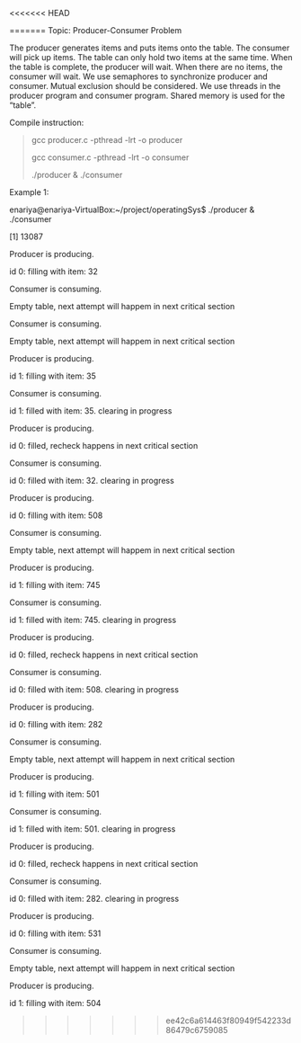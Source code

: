 <<<<<<< HEAD

=======
Topic: Producer-Consumer Problem

The producer generates items and puts items onto the table. The consumer will pick up items. The table can only hold two items at the same time. When the table is complete, the producer will wait. When there are no items, the consumer will wait. We use semaphores to synchronize producer and consumer.  Mutual exclusion should be considered. We use threads in the producer program and consumer program. Shared memory is used for the “table”.

Compile instruction:
> gcc producer.c -pthread -lrt -o producer
> 
> gcc consumer.c -pthread -lrt -o consumer
> 
> ./producer & ./consumer
> 

Example 1:

enariya@enariya-VirtualBox:~/project/operatingSys$ ./producer & ./consumer

[1] 13087

Producer is producing.

id 0: filling with item: 32

Consumer is consuming.

Empty table, next attempt will happem in next critical section

Consumer is consuming.

Empty table, next attempt will happem in next critical section

Producer is producing.

id 1: filling with item: 35

Consumer is consuming.

id 1: filled with item: 35. clearing in progress

Producer is producing.

id 0: filled, recheck happens in next critical section

Consumer is consuming.

id 0: filled with item: 32. clearing in progress

Producer is producing.

id 0: filling with item: 508

Consumer is consuming.

Empty table, next attempt will happem in next critical section

Producer is producing.

id 1: filling with item: 745

Consumer is consuming.

id 1: filled with item: 745. clearing in progress

Producer is producing.

id 0: filled, recheck happens in next critical section

Consumer is consuming.

id 0: filled with item: 508. clearing in progress

Producer is producing.

id 0: filling with item: 282

Consumer is consuming.

Empty table, next attempt will happem in next critical section

Producer is producing.

id 1: filling with item: 501

Consumer is consuming.

id 1: filled with item: 501. clearing in progress

Producer is producing.

id 0: filled, recheck happens in next critical section

Consumer is consuming.

id 0: filled with item: 282. clearing in progress

Producer is producing.

id 0: filling with item: 531

Consumer is consuming.

Empty table, next attempt will happem in next critical section

Producer is producing.

id 1: filling with item: 504
>>>>>>> ee42c6a614463f80949f542233d86479c6759085
